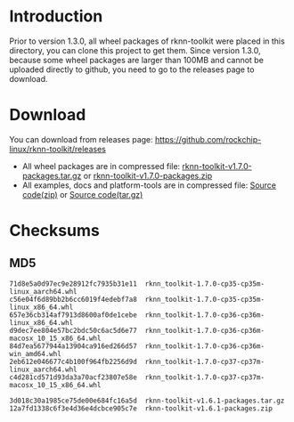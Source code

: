 # Introduction
Prior to version 1.3.0, all wheel packages of rknn-toolkit were placed in this directory, you can clone this project to get them.
Since version 1.3.0, because some wheel packages are larger than 100MB and cannot be uploaded directly to github, you need to go to the releases page to download.
# Download
You can download from releases page: https://github.com/rockchip-linux/rknn-toolkit/releases
- All wheel packages are in compressed file: [rknn-toolkit-v1.7.0-packages.tar.gz](https://github.com/rockchip-linux/rknn-toolkit/releases/download/v1.7.0/rknn-toolkit-v1.7.0-packages.tar.gz "rknn-toolkit-v1.7.0-packages.tar.gz") or [rknn-toolkit-v1.7.0-packages.zip](https://github.com/rockchip-linux/rknn-toolkit/releases/download/v1.7.0/rknn-toolkit-v1.7.0-packages.zip "rknn-toolkit-v1.7.0-packages.zip ")
- All examples, docs and platform-tools are in compressed file: [Source code(zip)](https://github.com/rockchip-linux/rknn-toolkit/archive/v1.7.0.zip "Source code(zip)") or [Source code(tar.gz)](https://github.com/rockchip-linux/rknn-toolkit/archive/v1.7.0.tar.gz "Source code(tar.gz)")

# Checksums
## MD5
```
71d8e5a0d97ec9e28912fc7935b31e11  rknn_toolkit-1.7.0-cp35-cp35m-linux_aarch64.whl
c56e04f6d89bb2b6cc6019f4edebf7a8  rknn_toolkit-1.7.0-cp35-cp35m-linux_x86_64.whl
657e36cb314af7913d8600af0de1cebe  rknn_toolkit-1.7.0-cp36-cp36m-linux_x86_64.whl
d9dec7ee804e57bc2bdc50c6ac5d6e77  rknn_toolkit-1.7.0-cp36-cp36m-macosx_10_15_x86_64.whl
84d7ea5677944a13904ca916ed266d57  rknn_toolkit-1.7.0-cp36-cp36m-win_amd64.whl
2eb612e046677c4b100f964fb2256d9d  rknn_toolkit-1.7.0-cp37-cp37m-linux_aarch64.whl
c4d281cd571d93da3a70acf23807e58e  rknn_toolkit-1.7.0-cp37-cp37m-macosx_10_15_x86_64.whl

3d018c30a1985ce75de00e684fc16a5d  rknn-toolkit-v1.6.1-packages.tar.gz
12a7fd1338c6f3e4d36e4dcbce905c7e  rknn-toolkit-v1.6.1-packages.zip
```

